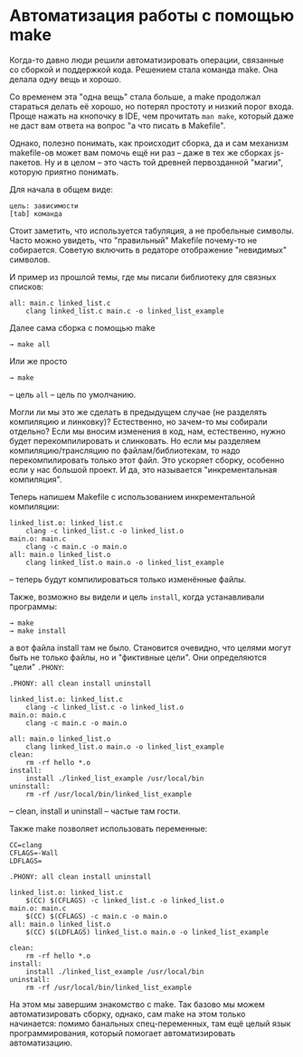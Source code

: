 # Автоматизация работы с помощью make

Когда-то давно люди решили автоматизировать операции,
связанные со сборкой и поддержкой кода. Решением стала команда make.
Она делала одну вещь и хорошо.

Со временем эта "одна вещь" стала больше,
а make продолжал стараться делать её хорошо, но потерял простоту и низкий
порог входа. Проще нажать на кнопочку в IDE, чем прочитать `man make`,
который даже не даст вам ответа на вопрос "а что писать в Makefile".

Однако, полезно понимать, как происходит сборка, да и сам механизм makefile-ов
может вам помочь ещё ни раз – даже в тех же сборках js-пакетов. Ну и в целом –
это часть той древней первозданной "магии", которую приятно понимать.

Для начала в общем виде:

```
цель: зависимости
[tab] команда
```

Стоит заметить, что используется табуляция, а не пробельные символы.
Часто можно увидеть, что "правильный" Makefile почему-то не собирается.
Советую включить в редаторе отображение "невидимых" символов.

И пример из прошлой темы, где мы писали библиотеку для связных списков:

```
all: main.c linked_list.c
	clang linked_list.c main.c -o linked_list_example
```

Далее сама сборка с помощью make

```
→ make all
```

Или же просто

```
→ make
```

– цель `all` – цель по умолчанию.

Могли ли мы это же сделать в предыдущем случае (не разделять компиляцию и линковку)?
Естественно, но зачем-то мы собирали отдельно? Если мы вносим изменения в код,
нам, естественно, нужно будет перекомпилировать и слинковать. Но если мы
разделяем компиляцию/трансляцию по файлам/библиотекам, то надо перекомпилировать
только этот файл. Это ускоряет сборку, особенно если у нас большой проект.
И да, это называется "инкрементальная компиляция".

Теперь напишем Makefile с использованием инкрементальной компиляции:

```
linked_list.o: linked_list.c
	clang -c linked_list.c -o linked_list.o
main.o: main.c
	clang -c main.c -o main.o
all: main.o linked_list.o
	clang linked_list.o main.o -o linked_list_example
```

– теперь будут компилироваться только изменённые файлы.

Также, возможно вы видели и цель `install`, когда устанавливали программы:

```
→ make
→ make install
```

а вот файла install там не было. Становится очевидно, что целями могут быть не
только файлы, но и "фиктивные цели". Они определяются "цели" `.PHONY`:

```
.PHONY: all clean install uninstall

linked_list.o: linked_list.c
	clang -c linked_list.c -o linked_list.o
main.o: main.c
	clang -c main.c -o main.o

all: main.o linked_list.o
	clang linked_list.o main.o -o linked_list_example
clean:
	rm -rf hello *.o
install:
	install ./linked_list_example /usr/local/bin
uninstall:
	rm -rf /usr/local/bin/linked_list_example
```

– clean, install и uninstall – частые там гости.

Также make позволяет использовать переменные:

```
СС=clang
CFLAGS=-Wall
LDFLAGS=

.PHONY: all clean install uninstall

linked_list.o: linked_list.c
	$(CC) $(CFLAGS) -c linked_list.c -o linked_list.o
main.o: main.c
	$(CC) $(CFLAGS) -c main.c -o main.o
all: main.o linked_list.o
	$(CC) $(LDFLAGS) linked_list.o main.o -o linked_list_example

clean:
	rm -rf hello *.o
install:
	install ./linked_list_example /usr/local/bin
uninstall:
	rm -rf /usr/local/bin/linked_list_example
```

На этом мы завершим знакомство с make. Так базово мы можем автоматизировать сборку,
однако, сам make на этом только начинается: помимо банальных спец-переменных,
там ещё целый язык программирования, который помогает автоматизировать
автоматизацию.
